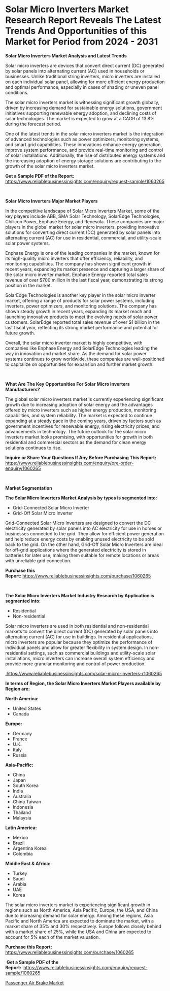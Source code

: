 <p><h1>Solar Micro Inverters Market Research Report Reveals The Latest Trends And Opportunities of this Market for Period from 2024 - 2031</h1></p><p><strong>Solar Micro Inverters Market Analysis and Latest Trends</strong></p>
<p><p>Solar micro inverters are devices that convert direct current (DC) generated by solar panels into alternating current (AC) used in households or businesses. Unlike traditional string inverters, micro inverters are installed on each individual solar panel, allowing for more efficient energy production and optimal performance, especially in cases of shading or uneven panel conditions.</p><p>The solar micro inverters market is witnessing significant growth globally, driven by increasing demand for sustainable energy solutions, government initiatives supporting renewable energy adoption, and declining costs of solar technologies. The market is expected to grow at a CAGR of 13.8% during the forecast period.</p><p>One of the latest trends in the solar micro inverters market is the integration of advanced technologies such as power optimizers, monitoring systems, and smart grid capabilities. These innovations enhance energy generation, improve system performance, and provide real-time monitoring and control of solar installations. Additionally, the rise of distributed energy systems and the increasing adoption of energy storage solutions are contributing to the growth of the solar micro inverters market.</p></p>
<p><strong>Get a Sample PDF of the Report:&nbsp;</strong> <a href="https://www.reliablebusinessinsights.com/enquiry/request-sample/1060265">https://www.reliablebusinessinsights.com/enquiry/request-sample/1060265</a></p>
<p>&nbsp;</p>
<p><strong>Solar Micro Inverters Major Market Players</strong></p>
<p><p>In the competitive landscape of Solar Micro Inverters Market, some of the key players include ABB, SMA Solar Technology, SolarEdge Technologies, Chilicon Power, Enphase Energy, and Renesola. These companies are major players in the global market for solar micro inverters, providing innovative solutions for converting direct current (DC) generated by solar panels into alternating current (AC) for use in residential, commercial, and utility-scale solar power systems.</p><p>Enphase Energy is one of the leading companies in the market, known for its high-quality micro inverters that offer efficiency, reliability, and monitoring capabilities. The company has shown significant growth in recent years, expanding its market presence and capturing a larger share of the solar micro inverter market. Enphase Energy reported total sales revenue of over $700 million in the last fiscal year, demonstrating its strong position in the market.</p><p>SolarEdge Technologies is another key player in the solar micro inverter market, offering a range of products for solar power systems, including inverters, power optimizers, and monitoring solutions. The company has shown steady growth in recent years, expanding its market reach and launching innovative products to meet the evolving needs of solar power customers. SolarEdge reported total sales revenue of over $1 billion in the last fiscal year, reflecting its strong market performance and potential for future growth.</p><p>Overall, the solar micro inverter market is highly competitive, with companies like Enphase Energy and SolarEdge Technologies leading the way in innovation and market share. As the demand for solar power systems continues to grow worldwide, these companies are well-positioned to capitalize on opportunities for expansion and further market growth.</p></p>
<p>&nbsp;</p>
<p><strong>What Are The Key Opportunities For Solar Micro Inverters Manufacturers?</strong></p>
<p><p>The global solar micro inverters market is currently experiencing significant growth due to increasing adoption of solar energy and the advantages offered by micro inverters such as higher energy production, monitoring capabilities, and system reliability. The market is expected to continue expanding at a steady pace in the coming years, driven by factors such as government incentives for renewable energy, rising electricity prices, and advancements in technology. The future outlook for the solar micro inverters market looks promising, with opportunities for growth in both residential and commercial sectors as the demand for clean energy solutions continues to rise.</p></p>
<p><strong>Inquire or Share Your Questions If Any Before Purchasing This Report:</strong> <a href="https://www.reliablebusinessinsights.com/enquiry/pre-order-enquiry/1060265">https://www.reliablebusinessinsights.com/enquiry/pre-order-enquiry/1060265</a></p>
<p>&nbsp;</p>
<p><strong>Market Segmentation</strong></p>
<p><strong>The Solar Micro Inverters Market Analysis by types is segmented into:</strong></p>
<p><ul><li>Grid-Connected Solar Micro Inverter</li><li>Grid-Off Solar Micro Inverter</li></ul></p>
<p><p>Grid-Connected Solar Micro Inverters are designed to convert the DC electricity generated by solar panels into AC electricity for use in homes or businesses connected to the grid. They allow for efficient power generation and help reduce energy costs by enabling unused electricity to be sold back to the grid. On the other hand, Grid-Off Solar Micro Inverters are ideal for off-grid applications where the generated electricity is stored in batteries for later use, making them suitable for remote locations or areas with unreliable grid connection.</p></p>
<p><strong>Purchase this Report:&nbsp;</strong><a href="https://www.reliablebusinessinsights.com/purchase/1060265">https://www.reliablebusinessinsights.com/purchase/1060265</a></p>
<p>&nbsp;</p>
<p><strong>The Solar Micro Inverters Market Industry Research by Application is segmented into:</strong></p>
<p><ul><li>Residential</li><li>Non-residential</li></ul></p>
<p><p>Solar micro inverters are used in both residential and non-residential markets to convert the direct current (DC) generated by solar panels into alternating current (AC) for use in buildings. In residential applications, micro inverters are popular because they optimize the performance of individual panels and allow for greater flexibility in system design. In non-residential settings, such as commercial buildings and utility-scale solar installations, micro inverters can increase overall system efficiency and provide more granular monitoring and control of power production.</p></p>
<p><a href="https://www.reliablebusinessinsights.com/solar-micro-inverters-r1060265">&nbsp;https://www.reliablebusinessinsights.com/solar-micro-inverters-r1060265</a></p>
<p><strong>In terms of Region, the Solar Micro Inverters Market Players available by Region are:</strong></p>
<p>
    <p> <strong> North America: </strong>
        <ul>
            <li>United States</li>
            <li>Canada</li>
        </ul>
        </p> 
    <p> <strong> Europe: </strong>
        <ul>
            <li>Germany</li>
            <li>France</li>
            <li>U.K.</li>
            <li>Italy</li>
            <li>Russia</li>
        </ul>
        </p> 
    <p> <strong> Asia-Pacific: </strong>
        <ul>
            <li>China</li>
            <li>Japan</li>
            <li>South Korea</li>
            <li>India</li>
            <li>Australia</li>
            <li>China Taiwan</li>
            <li>Indonesia</li>
            <li>Thailand</li>
            <li>Malaysia</li>
        </ul>
        </p> 
    <p> <strong> Latin America: </strong>
        <ul>
            <li>Mexico</li>
            <li>Brazil</li>
            <li>Argentina Korea</li>
            <li>Colombia</li>
        </ul>
        </p> 
    <p> <strong> Middle East & Africa: </strong>
        <ul>
            <li>Turkey</li>
            <li>Saudi</li>
            <li>Arabia</li>
            <li>UAE</li>
            <li>Korea</li>
        </ul>
    </p>
    </p>
<p><p>The solar micro inverters market is experiencing significant growth in regions such as North America, Asia Pacific, Europe, the USA, and China due to increasing demand for solar energy. Among these regions, Asia Pacific and North America are expected to dominate the market, with a market share of 35% and 30% respectively. Europe follows closely behind with a market share of 25%, while the USA and China are expected to account for 5% each of the market valuation.</p></p>
<p><strong>Purchase this Report: </strong><a href="https://www.reliablebusinessinsights.com/purchase/1060265">https://www.reliablebusinessinsights.com/purchase/1060265</a></p>
<p>&nbsp;<strong>Get a Sample PDF of the Report:&nbsp;&nbsp;</strong><a href="https://www.reliablebusinessinsights.com/enquiry/request-sample/1060265">https://www.reliablebusinessinsights.com/enquiry/request-sample/1060265</a></p>
<p><strong></strong></p>
<p><p><a href="https://github.com/jaidynmorantestelletmjzya/Market-Research-Report-List-2/blob/main/passenger-air-brake-market.md">Passenger Air Brake Market</a></p></p>